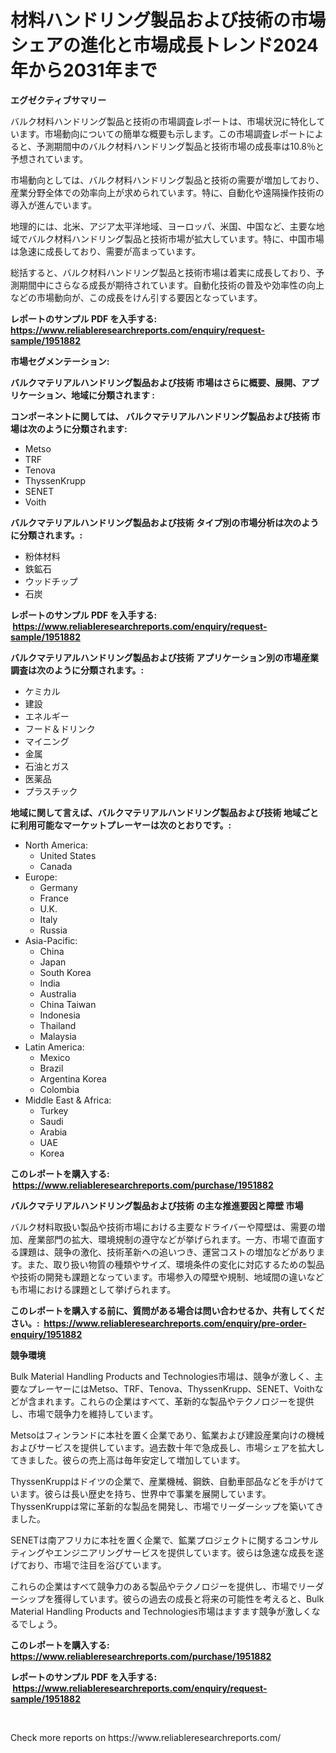 <p><h1>材料ハンドリング製品および技術の市場シェアの進化と市場成長トレンド2024年から2031年まで</h1></p><p><strong>エグゼクティブサマリー</strong></p>
<p><p>バルク材料ハンドリング製品と技術の市場調査レポートは、市場状況に特化しています。市場動向についての簡単な概要も示します。この市場調査レポートによると、予測期間中のバルク材料ハンドリング製品と技術市場の成長率は10.8％と予想されています。</p><p>市場動向としては、バルク材料ハンドリング製品と技術の需要が増加しており、産業分野全体での効率向上が求められています。特に、自動化や遠隔操作技術の導入が進んでいます。</p><p>地理的には、北米、アジア太平洋地域、ヨーロッパ、米国、中国など、主要な地域でバルク材料ハンドリング製品と技術市場が拡大しています。特に、中国市場は急速に成長しており、需要が高まっています。</p><p>総括すると、バルク材料ハンドリング製品と技術市場は着実に成長しており、予測期間中にさらなる成長が期待されています。自動化技術の普及や効率性の向上などの市場動向が、この成長をけん引する要因となっています。</p></p>
<p><strong>レポートのサンプル PDF を入手する: <a href="https://www.reliableresearchreports.com/enquiry/request-sample/1951882">https://www.reliableresearchreports.com/enquiry/request-sample/1951882</a></strong></p>
<p><strong>市場セグメンテーション:</strong></p>
<p><strong> バルクマテリアルハンドリング製品および技術 市場はさらに概要、展開、アプリケーション、地域に分類されます :</strong></p>
<p><strong>コンポーネントに関しては、 バルクマテリアルハンドリング製品および技術 市場は次のように分類されます: &nbsp;</strong></p>
<p><ul><li>Metso</li><li>TRF</li><li>Tenova</li><li>ThyssenKrupp</li><li>SENET</li><li>Voith</li></ul></p>
<p><strong> バルクマテリアルハンドリング製品および技術 タイプ別の市場分析は次のように分類されます。:</strong></p>
<p><ul><li>粉体材料</li><li>鉄鉱石</li><li>ウッドチップ</li><li>石炭</li></ul></p>
<p><strong>レポートのサンプル PDF を入手する: &nbsp;<a href="https://www.reliableresearchreports.com/enquiry/request-sample/1951882">https://www.reliableresearchreports.com/enquiry/request-sample/1951882</a></strong></p>
<p><strong> バルクマテリアルハンドリング製品および技術 アプリケーション別の市場産業調査は次のように分類されます。:</strong></p>
<p><ul><li>ケミカル</li><li>建設</li><li>エネルギー</li><li>フード＆ドリンク</li><li>マイニング</li><li>金属</li><li>石油とガス</li><li>医薬品</li><li>プラスチック</li></ul></p>
<p><strong>地域に関して言えば、バルクマテリアルハンドリング製品および技術 地域ごとに利用可能なマーケットプレーヤーは次のとおりです。:</strong></p>
<p><ul>
    <li>
        North America:
        <ul>
            <li>United States</li>
            <li>Canada</li>
        </ul>
    </li>
    <li>
        Europe:
        <ul>
            <li>Germany</li>
            <li>France</li>
            <li>U.K.</li>
            <li>Italy</li>
            <li>Russia</li>
        </ul>
    </li>
    <li>
        Asia-Pacific:
        <ul>
            <li>China</li>
            <li>Japan</li>
            <li>South Korea</li>
            <li>India</li>
            <li>Australia</li>
            <li>China Taiwan</li>
            <li>Indonesia</li>
            <li>Thailand</li>
            <li>Malaysia</li>
        </ul>
    </li>
    <li>
        Latin America:
        <ul>
            <li>Mexico</li>
            <li>Brazil</li>
            <li>Argentina Korea</li>
            <li>Colombia</li>
        </ul>
    </li>
    <li>
        Middle East & Africa:
        <ul>
            <li>Turkey</li>
            <li>Saudi</li>
            <li>Arabia</li>
            <li>UAE</li>
            <li>Korea</li>
        </ul>
    </li>
    </ul></p>
<p><strong>このレポートを購入する: &nbsp;<a href="https://www.reliableresearchreports.com/purchase/1951882">https://www.reliableresearchreports.com/purchase/1951882</a></strong></p>
<p><strong>バルクマテリアルハンドリング製品および技術 の主な推進要因と障壁 市場</strong></p>
<p><p>バルク材料取扱い製品や技術市場における主要なドライバーや障壁は、需要の増加、産業部門の拡大、環境規制の遵守などが挙げられます。一方、市場で直面する課題は、競争の激化、技術革新への追いつき、運営コストの増加などがあります。また、取り扱い物質の種類やサイズ、環境条件の変化に対応するための製品や技術の開発も課題となっています。市場参入の障壁や規制、地域間の違いなども市場における課題として挙げられます。</p></p>
<p><strong>このレポートを購入する前に、質問がある場合は問い合わせるか、共有してください。:&nbsp; <a href="https://www.reliableresearchreports.com/enquiry/pre-order-enquiry/1951882">https://www.reliableresearchreports.com/enquiry/pre-order-enquiry/1951882</a></strong></p>
<p><strong>競争環境</strong></p>
<p><p>Bulk Material Handling Products and Technologies市場は、競争が激しく、主要なプレーヤーにはMetso、TRF、Tenova、ThyssenKrupp、SENET、Voithなどが含まれます。これらの企業はすべて、革新的な製品やテクノロジーを提供し、市場で競争力を維持しています。</p><p>Metsoはフィンランドに本社を置く企業であり、鉱業および建設産業向けの機械およびサービスを提供しています。過去数十年で急成長し、市場シェアを拡大してきました。彼らの売上高は毎年安定して増加しています。</p><p>ThyssenKruppはドイツの企業で、産業機械、鋼鉄、自動車部品などを手がけています。彼らは長い歴史を持ち、世界中で事業を展開しています。ThyssenKruppは常に革新的な製品を開発し、市場でリーダーシップを築いてきました。</p><p>SENETは南アフリカに本社を置く企業で、鉱業プロジェクトに関するコンサルティングやエンジニアリングサービスを提供しています。彼らは急速な成長を遂げており、市場で注目を浴びています。</p><p>これらの企業はすべて競争力のある製品やテクノロジーを提供し、市場でリーダーシップを獲得しています。彼らの過去の成長と将来の可能性を考えると、Bulk Material Handling Products and Technologies市場はますます競争が激しくなるでしょう。</p></p>
<p><strong>このレポートを購入する: &nbsp; <a href="https://www.reliableresearchreports.com/purchase/1951882">https://www.reliableresearchreports.com/purchase/1951882</a></strong></p>
<p><strong>レポートのサンプル PDF を入手する: &nbsp;<a href="https://www.reliableresearchreports.com/enquiry/request-sample/1951882">https://www.reliableresearchreports.com/enquiry/request-sample/1951882</a></strong><strong></strong></p>
<p>&nbsp;</p>
<p>Check more reports on https://www.reliableresearchreports.com/</p>